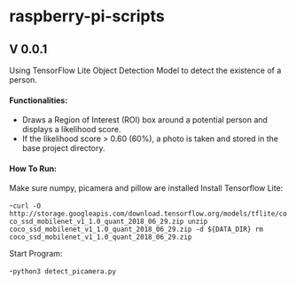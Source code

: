 # raspberry-pi-scripts


## V 0.0.1

Using TensorFlow Lite Object Detection Model to detect the existence of a person.
#### Functionalities:
- Draws a Region of Interest (ROI) box around a potential person and displays a likelihood score.
- If the likelihood score > 0.60 (60%), a photo is taken and stored in the base project directory.
#### How To Run:
Make sure numpy, picamera and pillow are installed
Install Tensorflow Lite:

-`curl -O http://storage.googleapis.com/download.tensorflow.org/models/tflite/coco_ssd_mobilenet_v1_1.0_quant_2018_06_29.zip
unzip coco_ssd_mobilenet_v1_1.0_quant_2018_06_29.zip -d ${DATA_DIR}
rm coco_ssd_mobilenet_v1_1.0_quant_2018_06_29.zip`

Start Program:

-`python3 detect_picamera.py`



 
